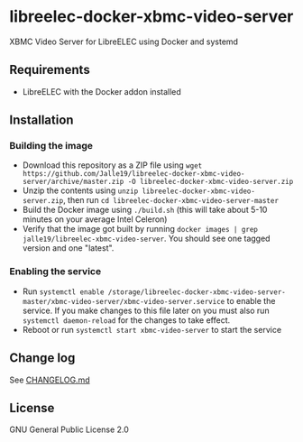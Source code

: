 # libreelec-docker-xbmc-video-server

XBMC Video Server for LibreELEC using Docker and systemd

## Requirements

* LibreELEC with the Docker addon installed

## Installation

### Building the image

* Download this repository as a ZIP file using 
`wget https://github.com/Jalle19/libreelec-docker-xbmc-video-server/archive/master.zip -O libreelec-docker-xbmc-video-server.zip`
* Unzip the contents using `unzip libreelec-docker-xbmc-video-server.zip`, then run `cd libreelec-docker-xbmc-video-server-master`
* Build the Docker image using `./build.sh` (this will take about 5-10 minutes on your average Intel 
Celeron)
* Verify that the image got built by running `docker images | grep jalle19/libreelec-xbmc-video-server`. You should see one 
tagged version and one "latest".

### Enabling the service

* Run `systemctl enable /storage/libreelec-docker-xbmc-video-server-master/xbmc-video-server/xbmc-video-server.service` 
to enable the service. If you make changes to this file later on you must also run `systemctl daemon-reload` for the 
changes to take effect.
* Reboot or run `systemctl start xbmc-video-server` to start the service

## Change log

See [CHANGELOG.md](CHANGELOG.md)

## License

GNU General Public License 2.0
